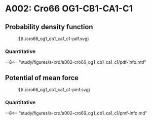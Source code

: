 # A002: Cro66 OG1-CB1-CA1-C1

## Probability density function

<figure markdown>
![](./cro66_og1_cb1_ca1_c1-pdf.svg)
</figure>

### Quantitative

--8<-- "study/figures/a-cro/a002-cro66_og1_cb1_ca1_c1/pdf-info.md"

## Potential of mean force

<figure markdown>
![](./cro66_og1_cb1_ca1_c1-pmf.svg)
</figure>

### Quantitative

--8<-- "study/figures/a-cro/a002-cro66_og1_cb1_ca1_c1/pmf-info.md"
